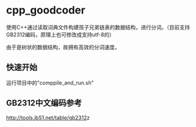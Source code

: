 # cpp_goodcoder
使用C++通过读取词典文件构建孩子兄弟链表的数据结构，进行分词。（目前支持GB2312编码，原理上也可修改成支持utf-8的）

由于是树状的数据结构，故拥有高效的分词速度。

## 快速开始
运行项目中的"comppile_and_run.sh"

## GB2312中文编码参考
<http://tools.jb51.net/table/gb2312>z